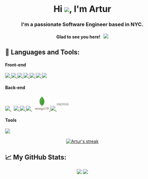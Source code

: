 <!--- Image Above the Header  --->
<!---
<a href="#"><img width="100%" height="auto" src="https://i.imgur.com/iXuL1HG.png" height="175px"/></a>
--->

<!--- Header Area --->
<h1 align="center">Hi <img src="https://raw.githubusercontent.com/MartinHeinz/MartinHeinz/master/wave.gif" width="30px">, I'm Artur</h1>
<h3 align="center">I'm a passionate Software Engineer based in NYC.</h3>
<h4 align="center"> Glad to see you here! &nbsp; <img src="https://visitor-badge.glitch.me/badge?page_id=ArturMC.ArturMC"> </h4>

<!--- Languages and Tools Section --->
## 🚀 Languages and Tools:

#### Front-end
<p align="left">
  <a href="https://www.w3.org/html/" target="_blank"> <img src="https://img.icons8.com/color/48/000000/html-5.png"/> </a>
  <a href="https://www.w3schools.com/css/" target="_blank"> <img src="https://img.icons8.com/color/48/000000/css3.png"/> </a>
  <a href="https://www.tailwindcss.com/" target="_blank"> <img src="https://api.iconify.design/logos/tailwindcss-icon.svg" /> </a>
  <a href="https://developer.mozilla.org/en-US/docs/Web/JavaScript" target="_blank"> <img src="https://img.icons8.com/color/48/000000/javascript.png"/> </a>
  <a href="https://reactjs.org/" target="_blank"> <img src="https://img.icons8.com/color/48/000000/react-native.png"/> </a>
  <a href="https://gatsbyjs.com/" target="_blank"> <img src="https://img.icons8.com/color/48/000000/gatsbyjs.png"/> </a>
  <a href="https://redux.js.org" target="_blank"> <img src="https://img.icons8.com/color/48/000000/redux.png"/> </a>
</p>

#### Back-end
<p align="left">
  <a style="padding-right:8px;" href="https://nodejs.org" target="_blank"> <img src="https://img.icons8.com/color/48/000000/nodejs.png"/> </a>
  <a href="https://www.java.com" target="_blank"> <img src="https://img.icons8.com/color/48/000000/java-coffee-cup-logo.png"/> </a>
  <a href="https://www.python.org" target="_blank"> <img src="https://img.icons8.com/color/48/000000/python.png"/> </a> 
  <a style="padding-right:8px;" href="https://www.mysql.com/" target="_blank"> <img src="https://img.icons8.com/fluent/50/000000/mysql-logo.png"/> </a>
  <a href="https://www.mongodb.com/" target="_blank"> <img src="https://raw.githubusercontent.com/devicons/devicon/master/icons/mongodb/mongodb-original-wordmark.svg" alt="mongodb" width="48" height="48"/> </a> 
  <a href="https://firebase.google.com/" target="_blank"> <img src="https://img.icons8.com/color/48/000000/firebase.png"/> </a>
  <a href="https://expressjs.com" target="_blank"> <img src="https://raw.githubusercontent.com/devicons/devicon/master/icons/express/express-original-wordmark.svg" alt="express" width="40" height="40"/> </a>
</p>

#### Tools
<p align="left">
 <a href="https://git-scm.com/" target="_blank"> <img src="https://img.icons8.com/color/48/000000/git.png"/> </a> 
  
</p>

[//]: # (Github Streaks.) 

<p align="center">
    <a href="https://github.com/ArturMC/github-readme-streak-stats">
        <img title="🔥 Get streak stats for your profile at git.io/streak-stats" alt="Artur's streak" src="http://github-readme-streak-stats.herokuapp.com?user=ArturMC&theme=dark&date_format=M%20j%5B%2C%20Y%5D"/>
    </a>
</p>

<!--- Stats Section --->
## 📈 **My GitHub Stats:**

<p align="center">
  <img height="180em" src="https://github-readme-stats.vercel.app/api?username=ArturMC&show_icons=true&hide_border=true&&count_private=true&include_all_commits=true&theme=react&bg_color=0D1117" />
  <img height="180em" src="https://github-readme-stats.vercel.app/api/top-langs/?username=ArturMC&exclude_repo=KNN-Image-Classification&show_icons=true&hide_border=true&layout=compact&langs_count=8&theme=react&bg_color=0D1117"/>
</p>

<!---
ArturMC/ArturMC is a ✨ special ✨ repository because its `README.md` (this file) appears on your GitHub profile.
You can click the Preview link to take a look at your changes.
--->

